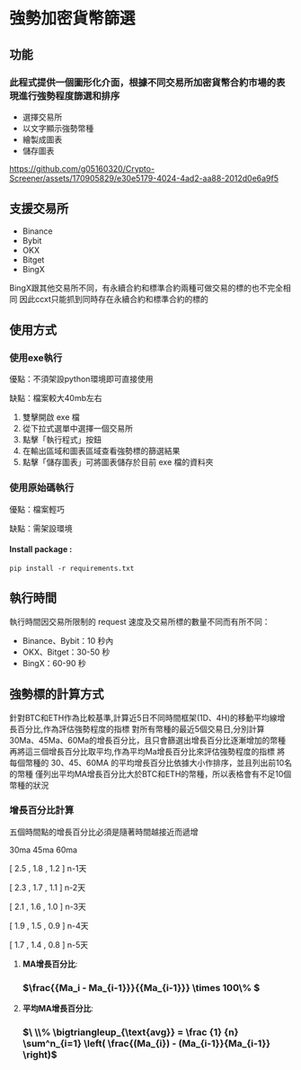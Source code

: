 # 強勢加密貨幣篩選

## 功能

### 此程式提供一個圖形化介面，根據不同交易所加密貨幣合約市場的表現進行強勢程度篩選和排序


- 選擇交易所
- 以文字顯示強勢幣種
- 繪製成圖表
- 儲存圖表

https://github.com/g05160320/Crypto-Screener/assets/170905829/e30e5179-4024-4ad2-aa88-2012d0e6a9f5



## 支援交易所

- Binance
- Bybit
- OKX
- Bitget
- BingX

BingX跟其他交易所不同，有永續合約和標準合約兩種可做交易的標的也不完全相同
因此ccxt只能抓到同時存在永續合約和標準合約的標的

## 使用方式

### 使用exe執行

優點：不須架設python環境即可直接使用

缺點：檔案較大40mb左右

1. 雙擊開啟 exe 檔
2. 從下拉式選單中選擇一個交易所
3. 點擊「執行程式」按鈕
4. 在輸出區域和圖表區域查看強勢標的篩選結果
5. 點擊「儲存圖表」可將圖表儲存於目前 exe 檔的資料夾

### 使用原始碼執行

優點：檔案輕巧

缺點：需架設環境

#### Install package :
```
pip install -r requirements.txt
```

## 執行時間

執行時間因交易所限制的 request 速度及交易所標的數量不同而有所不同：
- Binance、Bybit：10 秒內
- OKX、Bitget：30-50 秒
- BingX：60-90 秒

## 強勢標的計算方式

針對BTC和ETH作為比較基準,計算近5日不同時間框架(1D、4H)的移動平均線增長百分比,作為評估強勢程度的指標
對所有幣種的最近5個交易日,分別計算30Ma、45Ma、60Ma的增長百分比，且只會篩選出增長百分比逐漸增加的幣種
再將這三個增長百分比取平均,作為平均Ma增長百分比來評估強勢程度的指標
將每個幣種的 30、45、60MA 的平均增長百分比依據大小作排序，並且列出前10名的幣種
僅列出平均MA增長百分比大於BTC和ETH的幣種，所以表格會有不足10個幣種的狀況


### 增長百分比計算


五個時間點的增長百分比必須是隨著時間越接近而遞增

  30ma   45ma  60ma 
  
 [ 2.5  ,  1.8  ,  1.2 ] n-1天 
 
 [ 2.3  ,  1.7  ,  1.1 ] n-2天 
 
 [ 2.1  ,  1.6  ,  1.0 ] n-3天 
 
 [ 1.9  ,  1.5  ,  0.9 ] n-4天 
 
 [ 1.7  ,  1.4  ,  0.8 ] n-5天 
 

1. **MA增長百分比**:
   
      ### $\\frac{{Ma_i - Ma_{i-1}}}{{Ma_{i-1}}} \times 100\\% $
   

2. **平均MA增長百分比**:

      ### $\ \\% \bigtriangleup_{\text{avg}} = \frac {1} {n} \sum^n_{i=1}  \left( \frac{(Ma_{i}) - (Ma_{i-1}}{Ma_{i-1}} \right)$


